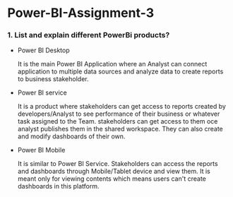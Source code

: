 # Power-BI-Assignment-3

### 1. List and explain different PowerBi products?
 
 - Power BI Desktop
      
      It is the main Power BI Application where an Analyst can connect application to multiple data sources and analyze data to create reports to business stakeholder.
      
 - Power BI service
      
      It is a product where stakeholders can get access to reports created by developers/Analyst to see performance of their business or whatever task assigned to the Team. stakeholders can get access to them oce analyst publishes them in the shared workspace. They can also create and modify dashboards of their own.
      
 - Power BI Mobile
      
      It is similar to Power BI Service. Stakeholders can access the reports and dashboards through Mobile/Tablet device and view them. It is meant only for viewing contents which means users can't create dashboards in this platform.
